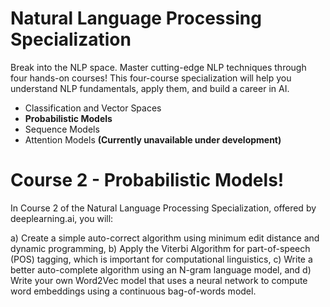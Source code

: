 # Natural Language Processing Specialization

Break into the NLP space. Master cutting-edge NLP techniques through four hands-on courses! This four-course specialization will help you understand NLP fundamentals, apply them, and build a career in AI.

  - Classification and Vector Spaces
  - **Probabilistic Models**
  - Sequence Models
  - Attention Models **(Currently unavailable under development)**

# Course 2 - Probabilistic Models!

In Course 2 of the Natural Language Processing Specialization, offered by deeplearning.ai, you will:

a) Create a simple auto-correct algorithm using minimum edit distance and dynamic programming,
b) Apply the Viterbi Algorithm for part-of-speech (POS) tagging, which is important for computational linguistics,
c) Write a better auto-complete algorithm using an N-gram language model, and 
d) Write your own Word2Vec model that uses a neural network to compute word embeddings using a continuous bag-of-words model.
